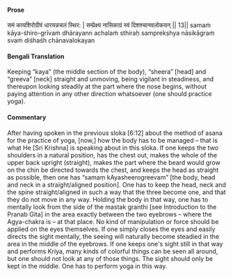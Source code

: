 #### Prose 

समं कायशिरोग्रीवं धारयन्नचलं स्थिर: |
सम्प्रेक्ष्य नासिकाग्रं स्वं दिशश्चानवलोकयन् || 13||
samaṁ kāya-śhiro-grīvaṁ dhārayann achalaṁ sthiraḥ
samprekṣhya nāsikāgraṁ svaṁ diśhaśh chānavalokayan

 #### Bengali Translation 

Keeping “kaya” (the middle section of the body), “sheera” [head] and “greeva” [neck] straight and unmoving, being vigilant in steadiness, and thereupon looking steadily at the part where the nose begins, without paying attention in any other direction whatsoever (one should practice yoga).

 #### Commentary 

After having spoken in the previous sloka [6:12] about the method of asana for the practice of yoga, [now,] how the body has to be managed – that is what He [Sri Krishna] is speaking about in this sloka. If one keeps the two shoulders in a natural position, has the chest out, makes the whole of the upper back upright (straight), makes the part where the beard would grow on the chin be directed towards the chest, and keeps the head as straight as possible, then one has “samaṃ kAyasheerogreevam” [the body, head and neck in a straight/aligned position]. One has to keep the head, neck and the spine straight/aligned in such a way that the three become one, and that they do not move in any way. Holding the body in that way, one has to mentally look from the side of the mastak granthi [see Introduction to the Pranab Gita] in the area exactly between the two eyebrows – where the Agya-chakra is – at that place. No kind of manipulation or force should be applied on the eyes themselves. If one simply closes the eyes and easily directs the sight mentally, the seeing will naturally become steadied in the area in the middle of the eyebrows. If one keeps one's sight still in that way and performs Kriya, many kinds of colorful things can be seen all around, but one should not look at any of those things. The sight should only be kept in the middle. One has to perform yoga in this way. 